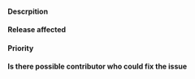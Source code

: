 #### Descrpition



#### Release affected



#### Priority



#### Is there possible contributor who could fix the issue



